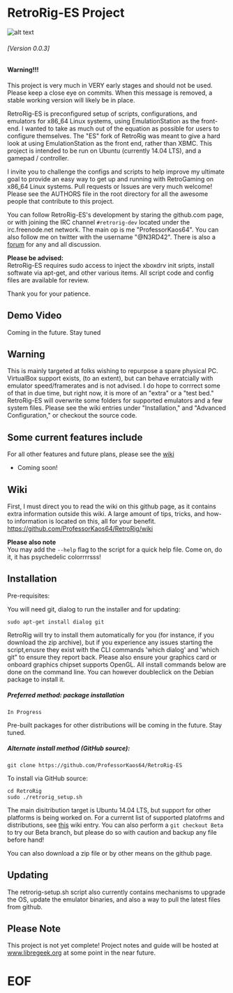 RetroRig-ES Project
===================================================
![alt text](http://i.imgur.com/Irgv0Fx.png "RetroRig")
###### [Version 0.0.3]

#### Warning!!!
This project is very much in VERY early stages and should not be used. Please keep a close eye on commits. When this message is removed, a stable working version will likely be in place.

RetroRig-ES is preconfigured setup of scripts, configurations, and emulators for x86_64 Linux systems, using EmulationStation as the front-end. I wanted to take as much out of the equation as possible for users to configure themselves. The "ES" fork of RetroRig was meant to give a hard look at using EmulationStation as the front end, rather than XBMC. This project is intended to be run on Ubuntu (currently 14.04 LTS), and a gamepad / controller.

I invite you to challenge the configs and scripts to help improve my ultimate goal to provide
an easy way to get up and running with RetroGaming on x86_64 Linux systems. Pull requests or
Issues are very much welcome! Please see the AUTHORS file in the root directory for all the awesome people
that contribute to this project.

You can follow RetroRig-ES's development by staring the github.com page, or with joining the IRC channel `#retrorig-dev`
located under the irc.freenode.net network. The main op is me "ProfessorKaos64". You can also follow me on twitter with the username "@N3RD42". There is also a [forum](http://libregeek.org/forum/index.php) for any and all discussion.

**Please be advised:**      
RetroRig-ES requires sudo access to inject the xboxdrv 
init sripts, install softwate via apt-get, and other 
various items. All script code and config files are 
available for review.

Thank you for your patience.

## Demo Video

Coming in the future. Stay tuned

## Warning

This is mainly targeted at folks wishing to repurpose a spare physical PC. VirtualBox support exists, 
(to an extent), but can behave erratcially with emulator speed/framerates and is not advised. I do
hope to corrrect some of that in due time, but right now, it is more of an "extra" or a "test bed." 
RetroRig-ES will overwrite some folders for supported emulators and a few system files. Please see the 
wiki entries under "Installation," and "Advanced Configuration," or checkout the source code.

## Some current features include

For all other features and future plans, please see the [wiki](https://github.com/ProfessorKaos64/RetroRig/wiki/Development-and-Features)

* Coming soon!

## Wiki

First, I must direct you to read the wiki on this github page, as it contains extra information outside this wiki. A large amount of tips, tricks, and how-to information is located on this, all for your benefit.
https://github.com/ProfessorKaos64/RetroRig/wiki

**Please also note**  
You may add the `--help` flag to the script for a quick help file. Come on, do it, it has psychedelic colorrrrsss!

## Installation

Pre-requisites:

You will need git, dialog to run the installer and for updating:

    sudo apt-get install dialog git

RetroRig will try to install them automatically for you (for instance, if you download the zip archive), but if you
experience any issues starting the script,enusre they exist with the CLI commands 'which dialog' 
and 'which git" to ensure they report back. Please also ensure your graphics card or onboard graphics chipset supports OpenGL. 
All install commands below are done on the command line. You can however doubleclick on the Debian package to install it.

##### Preferred method: package installation

```
In Progress
```

Pre-built packages for other distributions will be coming in the future. Stay tuned.

##### Alternate install method (GitHub source):

`git clone https://github.com/ProfessorKaos64/RetroRig-ES`

To install via GitHub source:
````
cd RetroRig
sudo ./retrorig_setup.sh
````

The main disitribution target is Ubuntu 14.04 LTS, but support for other platforms is being worked on. For a currernt list of supported platofrms and distributions, see [this](https://github.com/ProfessorKaos64/RetroRig/wiki/Installation#platforms) wiki entry. You can also perform a `git checkout Beta` to try our Beta branch, but please do so with caution and backup any file before hand!

You can also download a zip file or by other means on the github page.

## Updating

The retrorig-setup.sh script also currently contains mechanisms to upgrade the OS, update the
emulator binaries, and also a way to pull the latest files from github. 

## Please Note

This project is not yet complete! Project notes and guide will be hosted at 
www.libregeek.org at some point in the near future.

# EOF #
